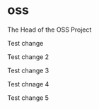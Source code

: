 oss
===

The Head of the OSS Project

Test change

Test change 2

Test change 3

Test chnage 4

Test change 5
